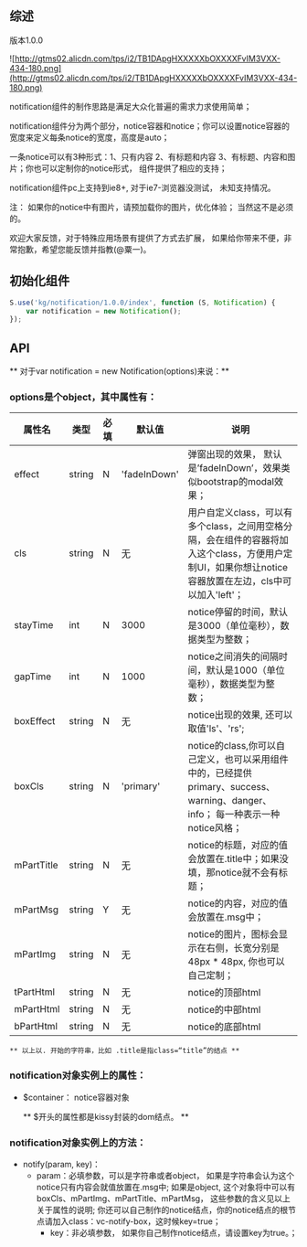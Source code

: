 ## 综述

版本1.0.0

![http://gtms02.alicdn.com/tps/i2/TB1DApgHXXXXXbOXXXXFvIM3VXX-434-180.png](http://gtms02.alicdn.com/tps/i2/TB1DApgHXXXXXbOXXXXFvIM3VXX-434-180.png)

notification组件的制作思路是满足大众化普遍的需求力求使用简单；

notification组件分为两个部分，notice容器和notice；你可以设置notice容器的宽度来定义每条notice的宽度，高度是auto；

一条notice可以有3种形式：1、只有内容 2、有标题和内容 3、有标题、内容和图片；你也可以定制你的notice形式， 组件提供了相应的支持；

notification组件pc上支持到ie8+, 对于ie7-浏览器没测试， 未知支持情况。

注： 如果你的notice中有图片，请预加载你的图片，优化体验； 当然这不是必须的。

欢迎大家反馈，对于特殊应用场景有提供了方式去扩展， 如果给你带来不便，非常抱歉，希望您能反馈并指教(@粟一)。

## 初始化组件
```javascript
S.use('kg/notification/1.0.0/index', function (S, Notification) {
    var notification = new Notification();
});
```


## API
** 对于var notification = new Notification(options)来说：**

### options是个object，其中属性有：
属性名 | 类型 | 必填 | 默认值 | 说明
------------ | -------------| -------------| -------------| -------------
effect | string | N | 'fadeInDown' | 弹窗出现的效果， 默认是’fadeInDown’，效果类似bootstrap的modal效果；
cls | string | N | 无 | 用户自定义class，可以有多个class，之间用空格分隔，会在组件的容器将加入这个class，方便用户定制UI，如果你想让notice容器放置在左边，cls中可以加入'left'；
stayTime | int | N | 3000 | notice停留的时间，默认是3000（单位毫秒），数据类型为整数；
gapTime | int | N |  1000 | notice之间消失的间隔时间，默认是1000（单位毫秒），数据类型为整数；
boxEffect | string | N | 无 | notice出现的效果, 还可以取值'ls'、'rs';
boxCls | string | N | 'primary'  | notice的class,你可以自己定义，也可以采用组件中的，已经提供primary、success、warning、danger、info； 每一种表示一种notice风格；
mPartTitle | string | N | 无 | notice的标题，对应的值会放置在.title中；如果没填，那notice就不会有标题；
mPartMsg | string | Y | 无  | notice的内容，对应的值会放置在.msg中；
mPartImg | string | N | 无 | notice的图片，图标会显示在右侧，长宽分别是48px * 48px, 你也可以自己定制；
tPartHtml | string | N | 无 | notice的顶部html
mPartHtml | string | N | 无 | notice的中部html
bPartHtml | string | N | 无 | notice的底部html

    ** 以上以. 开始的字符串，比如 .title是指class=“title”的结点 **
 


### notification对象实例上的属性：
* $container： notice容器对象

    ** $开头的属性都是kissy封装的dom结点。 **


### notification对象实例上的方法：
* notify(param, key)：
    * param：必填参数，可以是字符串或者object， 如果是字符串会认为这个notice只有内容会就值放置在.msg中;
如果是object, 这个对象将中可以有boxCls、mPartImg、mPartTitle、mPartMsg， 这些参数的含义见以上关于属性的说明; 
你还可以自己制作的notice结点，你的notice结点的根节点请加入class：vc-notify-box，这时候key=true；
	  * key：非必填参数， 如果你自己制作notice结点，请设置key为true。；






